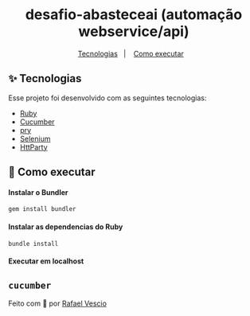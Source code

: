 <h1 align="center">desafio-abasteceai (automação webservice/api)</h1>

<p align="center">
  <a href="#-tecnologias">Tecnologias</a>&nbsp;&nbsp;&nbsp;|&nbsp;&nbsp;&nbsp;
  <a href="#-como-executar">Como executar</a>&nbsp;&nbsp;&nbsp;
</p>




## ✨ Tecnologias

Esse projeto foi desenvolvido com as seguintes tecnologias:

- [Ruby](https://github.com/ruby/ruby)
- [Cucumber](https://github.com/cucumber/cucumber)
- [pry](https://github.com/pry/pry)
- [Selenium](https://github.com/SeleniumHQ/selenium)
- [HttParty](https://github.com/jnunemaker/httparty)


## 🚀 Como executar

#### Instalar o Bundler
`
gem install bundler
`

#### Instalar as dependencias do Ruby
`
bundle install
`

#### Executar em localhost
`
cucumber
`
---

Feito com :brain: por [Rafael Vescio](https://www.linkedin.com/in/rafael-vescio/) 
